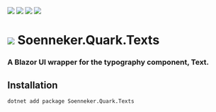 ﻿[![](https://img.shields.io/nuget/v/soenneker.quark.texts.svg?style=for-the-badge)](https://www.nuget.org/packages/soenneker.quark.texts/)
[![](https://img.shields.io/github/actions/workflow/status/soenneker/soenneker.quark.texts/publish-package.yml?style=for-the-badge)](https://github.com/soenneker/soenneker.quark.texts/actions/workflows/publish-package.yml)
[![](https://img.shields.io/nuget/dt/soenneker.quark.texts.svg?style=for-the-badge)](https://www.nuget.org/packages/soenneker.quark.texts/)
[![](https://img.shields.io/badge/Demo-Live-blueviolet?style=for-the-badge&logo=github)](https://soenneker.github.io/soenneker.quark.texts/)

# ![](https://user-images.githubusercontent.com/4441470/224455560-91ed3ee7-f510-4041-a8d2-3fc093025112.png) Soenneker.Quark.Texts
### A Blazor UI wrapper for the typography component, Text.

## Installation

```
dotnet add package Soenneker.Quark.Texts
```
